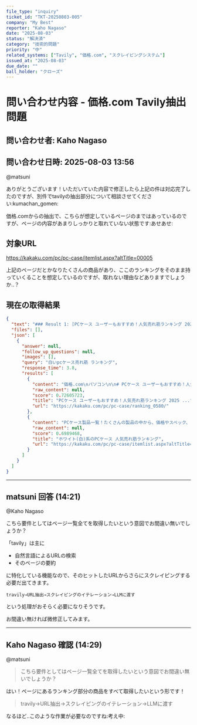 ```yaml
---
file_type: "inquiry"
ticket_id: "TKT-20250803-005"
company: "My Best"
reporter: "Kaho Nagaso"
date: "2025-08-03"
status: "解決済"
category: "技術的問題"
priority: "中"
related_systems: ["Tavily", "価格.com", "スクレイピングシステム"]
issued_at: "2025-08-03"
due_date: ""
ball_holder: "クローズ"
---
```


# 問い合わせ内容 - 価格.com Tavily抽出問題

## 問い合わせ者: Kaho Nagaso
## 問い合わせ日時: 2025-08-03 13:56

@matsuni

ありがとうございます！いただいていた内容で修正したら上記の件は対応完了したのですが、別件でtavilyの抽出部分について相談させてください:kumachan_gomen:

価格.comからの抽出で、こちらが想定しているページのまではあっているのですが、ページの内容があまりしっかりと取れていない状態です:あせあせ:

## 対象URL
https://kakaku.com/pc/pc-case/itemlist.aspx?altTitle=00005

上記のページだとかなりたくさんの商品があり、ここのランキングをそのまま持っていくることを想定しているのですが、取れない理由などありますでしょうか..？

## 現在の取得結果
```json
{
  "text": "### Result 1: [PCケース ユーザーもおすすめ！人気売れ筋ランキング 2025 ...](https://kakaku.com/pc/pc-case/ranking_0580/)\n\n**URL:** https://kakaku.com/pc/pc-case/ranking_0580/\n\n**Relevance Score:** 0.72605723\n\n**Content:**\n価格.com\nパソコン\n\n# PCケース ユーザーもおすすめ！人気売れ筋ランキング 2025年8月\n\n## PCケース 人気売れ筋ランキング\n\n更新日：2025/08/04 ( 2025/07/28 〜 2025/08/03 の集計結果です)\n\nCH510 ドスパラ限定モデル\nピンク系\nブルー系\nパープル系\n\n選択理由：冷却性を維持しながら静音性を上げるため、14cmファンを複数使えるフルATXケースを…\n\n自作PC作成に当たりPCケースを色々と見て回りましたが、真っ青のきれいな青が気に入って購入し…\n\nMAG FORGE 130A AIRFLOW\nCH160 PLUS\nブラック系\nホワイト系\nDefine 7 Solid FD-C-DEF7A\nブラック系\nホワイト系\nグレー系\n\n同社のDefineXLのからの買い替えです。正確には、別のPCに使おうと思って買ったんですが、組ん…\n\nDefine5と6と新しい自作PCを作るたびに乗り継いできて、今回7に乗り換えました。【デザイン】…\n\nO11 VISION COMPACT\nブラック系\nホワイト系 [...] 【デザイン】MSIロゴもある。おなじみのドラゴンも強調されてなくていいのだが、MSIが彫られて…\n\n【デザイン】初めてのMSI製品ですが、ラッキー君も目立つことなくいい感じのデザインです【拡…\n\nMONTECH XR\nブラック系\nホワイト系\n\n価格ドットコムの評価項目では評価しづらいので、そちらは無視してレビューします初めての自作…\n\nいや、このお値段で文句言ったらバチが当たりますね。。フロントI/Oが便利・・Type-Cもヘッド…\n\nH6 Flow CC-H61F\nブラック系\nホワイト系\n\n約8か月使用。ピラーレスが欲しくてH9と最後まで迷いましたがH6を買いました。デザインと塗装…\n\n【なんで選んだか】・比較的背の低い・黒いケースばかり売っているので白いのを【利用環境】ク…\n\nSST-PS13B\n\n表題の通りクオリティーは最低レベルだが、無二のデザイン・・・このケースはこれに尽きる。明…\n\n今まではAntecのP100を使用していたのですが、ドライブ等もほとんど積んでいないため、本ケー…\n\n※矢印付きの順位は前日のランキングを表しています\n\n## PCケースに関するQ＆A [...] 「PCケース」で人気の製品は？\n\n「DEEPCOOL　CH510 ドスパラ限定モデル」や「MSI　MAG FORGE 130A AIRFLOW」が人気の売れ筋製品です。その他の人気製品は、「PCケースの人気売れ筋ランキング」からご覧いただけます。\n\n注目の製品を教えてください。\n\n「PCケースの注目ランキング」をご覧ください。直近1週間のアクセス数を元にした注目度の高い製品ランキングです。\n\n「ATX」で人気の製品は何ですか？\n\n人気製品は「ATXの人気売れ筋ランキング」をご覧ください。最安価格、レビュー評価、スペック情報で製品を比較することができます。\n\n人気売れ筋ランキングは以下の情報を集計し順位付けしています  \n・推定販売数：製品を購入できるショップサイトへのアクセス数を元に推定される販売数を集計しています  \n※不正なランキング操作を防止するため、同一大量アクセスは除外しています\n\n## PCケース ランキング一覧\n\n### 人気売れ筋ランキング\n\n### 満足度ランキング\n\n### レベル別ランキング\n\n### 重視項目別ランキング\n\n### 大幅値下げランキング\n\n---\n\n### Result 2: [ホワイト(白)系のPCケース 人気売れ筋ランキング](https://kakaku.com/pc/pc-case/itemlist.aspx?altTitle=00005)\n\n**URL:** https://kakaku.com/pc/pc-case/itemlist.aspx?altTitle=00005\n\n**Relevance Score:** 0.6989468\n\n**Content:**\nPCケース製品一覧！たくさんの製品の中から、価格やスペック、ランキング、満足度など、さまざまな条件を指定して自分にピッタリの製品を簡単に探し出すことができ\n\n---\n",
  "files": [],
  "json": [
    {
      "answer": null,
      "follow_up_questions": null,
      "images": [],
      "query": "白いpcケース売れ筋 ランキング",
      "response_time": 3.8,
      "results": [
        {
          "content": "価格.com\nパソコン\n\n# PCケース ユーザーもおすすめ！人気売れ筋ランキング 2025年8月\n\n## PCケース 人気売れ筋ランキング\n\n更新日：2025/08/04 ( 2025/07/28 〜 2025/08/03 の集計結果です)\n\nCH510 ドスパラ限定モデル\nピンク系\nブルー系\nパープル系\n\n選択理由：冷却性を維持しながら静音性を上げるため、14cmファンを複数使えるフルATXケースを…\n\n自作PC作成に当たりPCケースを色々と見て回りましたが、真っ青のきれいな青が気に入って購入し…\n\nMAG FORGE 130A AIRFLOW\nCH160 PLUS\nブラック系\nホワイト系\nDefine 7 Solid FD-C-DEF7A\nブラック系\nホワイト系\nグレー系\n\n同社のDefineXLのからの買い替えです。正確には、別のPCに使おうと思って買ったんですが、組ん…\n\nDefine5と6と新しい自作PCを作るたびに乗り継いできて、今回7に乗り換えました。【デザイン】…\n\nO11 VISION COMPACT\nブラック系\nホワイト系 [...] 【デザイン】MSIロゴもある。おなじみのドラゴンも強調されてなくていいのだが、MSIが彫られて…\n\n【デザイン】初めてのMSI製品ですが、ラッキー君も目立つことなくいい感じのデザインです【拡…\n\nMONTECH XR\nブラック系\nホワイト系\n\n価格ドットコムの評価項目では評価しづらいので、そちらは無視してレビューします初めての自作…\n\nいや、このお値段で文句言ったらバチが当たりますね。。フロントI/Oが便利・・Type-Cもヘッド…\n\nH6 Flow CC-H61F\nブラック系\nホワイト系\n\n約8か月使用。ピラーレスが欲しくてH9と最後まで迷いましたがH6を買いました。デザインと塗装…\n\n【なんで選んだか】・比較的背の低い・黒いケースばかり売っているので白いのを【利用環境】ク…\n\nSST-PS13B\n\n表題の通りクオリティーは最低レベルだが、無二のデザイン・・・このケースはこれに尽きる。明…\n\n今まではAntecのP100を使用していたのですが、ドライブ等もほとんど積んでいないため、本ケー…\n\n※矢印付きの順位は前日のランキングを表しています\n\n## PCケースに関するQ＆A [...] 「PCケース」で人気の製品は？\n\n「DEEPCOOL　CH510 ドスパラ限定モデル」や「MSI　MAG FORGE 130A AIRFLOW」が人気の売れ筋製品です。その他の人気製品は、「PCケースの人気売れ筋ランキング」からご覧いただけます。\n\n注目の製品を教えてください。\n\n「PCケースの注目ランキング」をご覧ください。直近1週間のアクセス数を元にした注目度の高い製品ランキングです。\n\n「ATX」で人気の製品は何ですか？\n\n人気製品は「ATXの人気売れ筋ランキング」をご覧ください。最安価格、レビュー評価、スペック情報で製品を比較することができます。\n\n人気売れ筋ランキングは以下の情報を集計し順位付けしています  \n・推定販売数：製品を購入できるショップサイトへのアクセス数を元に推定される販売数を集計しています  \n※不正なランキング操作を防止するため、同一大量アクセスは除外しています\n\n## PCケース ランキング一覧\n\n### 人気売れ筋ランキング\n\n### 満足度ランキング\n\n### レベル別ランキング\n\n### 重視項目別ランキング\n\n### 大幅値下げランキング",
          "raw_content": null,
          "score": 0.72605723,
          "title": "PCケース ユーザーもおすすめ！人気売れ筋ランキング 2025 ...",
          "url": "https://kakaku.com/pc/pc-case/ranking_0580/"
        },
        {
          "content": "PCケース製品一覧！たくさんの製品の中から、価格やスペック、ランキング、満足度など、さまざまな条件を指定して自分にピッタリの製品を簡単に探し出すことができ",
          "raw_content": null,
          "score": 0.6989468,
          "title": "ホワイト(白)系のPCケース 人気売れ筋ランキング",
          "url": "https://kakaku.com/pc/pc-case/itemlist.aspx?altTitle=00005"
        }
      ]
    }
  ]
}
```

---

## matsuni 回答 (14:21)

@Kaho Nagaso

こちら要件としてはページ一覧全てを取得したいという意図でお間違い無いでしょうか？

「tavily」は主に
- 自然言語によるURLの検索
- そのページの要約

に特化している機能なので、そのヒットしたURLからさらにスクレイピングする必要だ出てきます。

`travily→URL抽出→スクレイピングのイテレーション→LLMに渡す`

という処理がおそらく必要になりそうです。

お間違い無ければ微修正してみます。

---

## Kaho Nagaso 確認 (14:29)

@matsuni

> こちら要件としてはページ一覧全てを取得したいという意図でお間違い無いでしょうか？

はい！ページにあるランキング部分の商品をすべて取得したいという形です！

> travily→URL抽出→スクレイピングのイテレーション→LLMに渡す

なるほど..このような作業が必要なのですね:考え中: